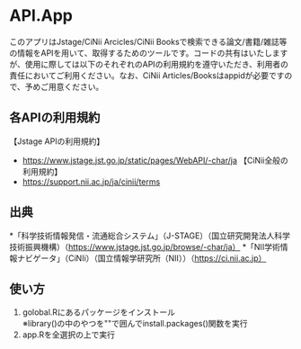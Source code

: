 # API.App
このアプリはJstage/CiNii Arcicles/CiNii Booksで検索できる論文/書籍/雑誌等の情報をAPIを用いて、取得するためのツールです。コードの共有はいたしますが、使用に際しては以下のそれぞれのAPIの利用規約を遵守いただき、利用者の責任においてご利用ください。なお、CiNii Articles/Booksはappidが必要ですので、予めご用意ください。

## 各APIの利用規約
【Jstage APIの利用規約】  
* https://www.jstage.jst.go.jp/static/pages/WebAPI/-char/ja
【CiNii全般の利用規約】  
* https://support.nii.ac.jp/ja/cinii/terms

## 出典
*「科学技術情報発信・流通総合システム」（J-STAGE）（国立研究開発法人科学技術振興機構）（https://www.jstage.jst.go.jp/browse/-char/ja）
*「NII学術情報ナビゲータ」（CiNIi）（国立情報学研究所（NII））（https://ci.nii.ac.jp）

## 使い方
1. golobal.Rにあるパッケージをインストール<br>
※library()の中のやつを""で囲んでinstall.packages()関数を実行
2. app.Rを全選択の上で実行
